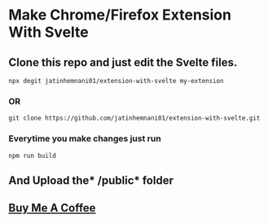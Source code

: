 # Make Chrome/Firefox Extension With Svelte

## Clone this repo and just edit the Svelte files.

`npx degit jatinhemnani01/extension-with-svelte my-extension`

### OR

`git clone https://github.com/jatinhemnani01/extension-with-svelte.git`

### Everytime you make changes just run

`npm run build`

## And Upload the* **/public***  folder

## [Buy Me A Coffee](https://www.buymeacoffee.com/jatinhemnani01 "Buy Me A Coffee")
